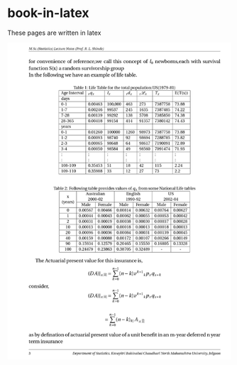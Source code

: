 # book-in-latex
These pages are written in latex

<p >
  <a href="https://drive.google.com/file/d/1K_CYgQRsm4cwJeGAkmUbVRB_bX0Vbwtm/view?usp=share_link">
    <img src="page.jpg"/>
<!-- ![loading...](https://drive.google.com/file/d/1BcRk7BIr4WG0PFAjJV33cioZQyU9pf8_/view?usp=share_link) -->
  </a>
</p>

 

  
